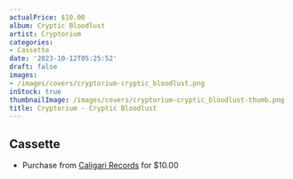 ```yaml
---
actualPrice: $10.00
album: Cryptic Bloodlust
artist: Cryptorium
categories:
- Cassette
date: '2023-10-12T05:25:52'
draft: false
images:
- /images/covers/cryptorium-cryptic_bloodlust.png
inStock: true
thumbnailImage: /images/covers/cryptorium-cryptic_bloodlust-thumb.png
title: Cryptorium - Cryptic Bloodlust
---
```


## Cassette
* Purchase from [Caligari Records](https://caligarirecords.storenvy.com/products/36643733-cryptorium-cryptic-bloodlust) for $10.00
